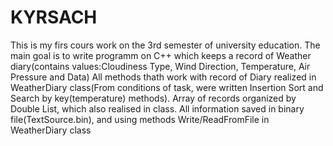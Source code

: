 # KYRSACH

This is my firs cours work on the 3rd semester of university education.
The main goal is to write programm on C++ which keeps a record of Weather diary(contains values:Cloudiness Type, Wind Direction, Temperature, Air Pressure and Data)
All methods thath work with record of Diary realized in WeatherDiary class(From conditions of task, were written Insertion Sort and Search by key(temperature) methods).
Array of records organized by Double List, which also realised in class. 
All information saved in binary file(TextSource.bin), and using methods Write/ReadFromFile in WeatherDiary class
